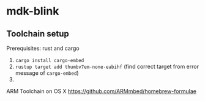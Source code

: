 # mdk-blink

## Toolchain setup

Prerequisites: rust and cargo

1. `cargo install cargo-embed`
2. `rustup target add thumbv7em-none-eabihf` (find correct target from error message of `cargo-embed`)
3.



ARM Toolchain on OS X
https://github.com/ARMmbed/homebrew-formulae
